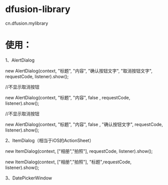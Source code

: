 # dfusion-library
cn.dfusion.mylibrary

# 使用：

1、AlertDialog

new AlertDialog(context, "标题", "内容", "确认按钮文字", "取消按钮文字", requestCode, listener).show();

//不显示取消按钮

new AlertDialog(context, "标题", "内容", false , requestCode, listener).show();

//不显示取消按钮

new AlertDialog(context, "标题", "内容", false , "确认按钮文字", requestCode, listener).show();

2、ItemDialog（相当于iOS的ActionSheet）

new ItemDialog(context, ["相册","拍照"], requestCode, listener).show();

new ItemDialog(context, ["相册","拍照"], "标题",requestCode, listener).show();

3、DatePickerWindow




